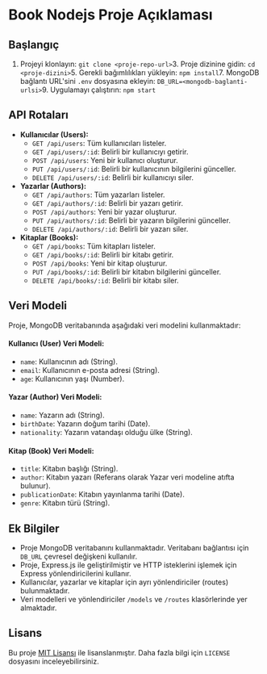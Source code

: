 
Book Nodejs Proje Açıklaması
================

Başlangıç
---------

1.  Projeyi klonlayın:
`git clone <proje-repo-url>`3.  Proje dizinine gidin:
`cd <proje-dizini>`5.  Gerekli bağımlılıkları yükleyin:
`npm install`7.  MongoDB bağlantı URL'sini `.env` dosyasına ekleyin:
`DB_URL=<mongodb-baglanti-urlsi>`9.  Uygulamayı çalıştırın:
`npm start`

API Rotaları
------------

*   **Kullanıcılar (Users):**
    *   `GET /api/users`: Tüm kullanıcıları listeler.
    *   `GET /api/users/:id`: Belirli bir kullanıcıyı getirir.
    *   `POST /api/users`: Yeni bir kullanıcı oluşturur.
    *   `PUT /api/users/:id`: Belirli bir kullanıcının bilgilerini günceller.
    *   `DELETE /api/users/:id`: Belirli bir kullanıcıyı siler.
*   **Yazarlar (Authors):**
    *   `GET /api/authors`: Tüm yazarları listeler.
    *   `GET /api/authors/:id`: Belirli bir yazarı getirir.
    *   `POST /api/authors`: Yeni bir yazar oluşturur.
    *   `PUT /api/authors/:id`: Belirli bir yazarın bilgilerini günceller.
    *   `DELETE /api/authors/:id`: Belirli bir yazarı siler.
*   **Kitaplar (Books):**
    *   `GET /api/books`: Tüm kitapları listeler.
    *   `GET /api/books/:id`: Belirli bir kitabı getirir.
    *   `POST /api/books`: Yeni bir kitap oluşturur.
    *   `PUT /api/books/:id`: Belirli bir kitabın bilgilerini günceller.
    *   `DELETE /api/books/:id`: Belirli bir kitabı siler.

Veri Modeli
-----------

Proje, MongoDB veritabanında aşağıdaki veri modelini kullanmaktadır:

#### Kullanıcı (User) Veri Modeli:

*   `name`: Kullanıcının adı (String).
*   `email`: Kullanıcının e-posta adresi (String).
*   `age`: Kullanıcının yaşı (Number).

#### Yazar (Author) Veri Modeli:

*   `name`: Yazarın adı (String).
*   `birthDate`: Yazarın doğum tarihi (Date).
*   `nationality`: Yazarın vatandaşı olduğu ülke (String).

#### Kitap (Book) Veri Modeli:

*   `title`: Kitabın başlığı (String).
*   `author`: Kitabın yazarı (Referans olarak Yazar veri modeline atıfta bulunur).
*   `publicationDate`: Kitabın yayınlanma tarihi (Date).
*   `genre`: Kitabın türü (String).

Ek Bilgiler
-----------

*   Proje MongoDB veritabanını kullanmaktadır. Veritabanı bağlantısı için `DB_URL` çevresel değişkeni kullanılır.
*   Proje, Express.js ile geliştirilmiştir ve HTTP isteklerini işlemek için Express yönlendiricilerini kullanır.
*   Kullanıcılar, yazarlar ve kitaplar için ayrı yönlendiriciler (routes) bulunmaktadır.
*   Veri modelleri ve yönlendiriciler `/models` ve `/routes` klasörlerinde yer almaktadır.

Lisans
------

Bu proje [MIT Lisansı](https://opensource.org/licenses/MIT) ile lisanslanmıştır. Daha fazla bilgi için `LICENSE` dosyasını inceleyebilirsiniz.
